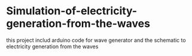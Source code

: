 # Simulation-of-electricity-generation-from-the-waves
this project includ arduino code for wave generator and the schematic to electricity generation from the waves

